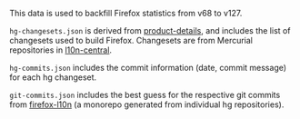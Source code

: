 This data is used to backfill Firefox statistics from v68 to v127.

`hg-changesets.json` is derived from
[product-details](https://product-details.mozilla.org/1.0/l10n/), and includes
the list of changesets used to build Firefox. Changesets are from Mercurial
repositories in [l10n-central](https://hg.mozilla.org/l10n-central).

`hg-commits.json` includes the commit information (date, commit message) for each
hg changeset.

`git-commits.json` includes the best guess for the respective git commits from
[firefox-l10n](https://github.com/mozilla-l10n/firefox-l10n) (a monorepo
generated from individual hg repositories).
